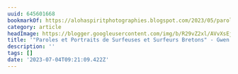 ```yaml
---
uuid: 645601668
bookmarkOf: https://alohaspiritphotographies.blogspot.com/2023/05/paroles-et-portraits-de-surfeuses-et_29.html
category: article
headImage: https://blogger.googleusercontent.com/img/b/R29vZ2xl/AVvXsEj7YWGU-olfsMOaU0T3j0PBE1UoNPqhrX5c3cYpC401q55el9_Aey-MdTkB09PPQVosN4vUISowg77aHMT6GLHIECajiW7wO-F5qTvQV_8QFRoPj7xjfp7T_edlKQyuq1QED6pI0ha3NjxuhnaFK9hBab5Zd9s9KPha4v9e0mo0JjtU3kirwYv8PIoHlw/w458-h640/IMG_2346bis.JPG
title: '"Paroles et Portraits de Surfeuses et Surfeurs Bretons" - Gwen'
description: ''
tags: []
date: '2023-07-04T09:21:09.422Z'
---
```



